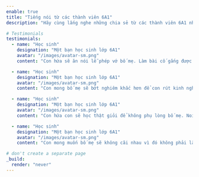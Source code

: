 ```yaml
---
enable: true
title: "Tiếng nói từ các thành viên 6A1"
description: "Hãy cùng lắng nghe những chia sẻ từ các thành viên 6A1 nhé!"

# Testimonials
testimonials:
  - name: "Học sinh"
    designation: "Một bạn học sinh lớp 6A1"
    avatar: "/images/avatar-sm.png"
    content: "Con hứa sẽ ăn nói lễ phép vớ bố mẹ. Làm bài cố gắng được điểm cao và sẽ giúp bố mẹ nhiều việc hơn. Con và anh sẽ luôn ngoan ngoãn làm bố mẹ vui. Con sẽ giữ gìn góc học tập thật sạch sẽ, không để mẹ nhắc nữa. Con hứa sẽ làm việc nhanh hơn để không phải nhắc. Con sẽ tự giác trong việc học hơn."

  - name: "Học sinh"
    designation: "Một bạn học sinh lớp 6A1"
    avatar: "/images/avatar-sm.png"
    content: "Con mong bố mẹ sẽ bớt nghiêm khắc hơn để con rút kinh nghiệm. Bô mẹ không phải đi học xa nữa để quan tâm tới việc học của con hơn. Con mong được điểm cao để được bố mẹ tặng nhiêu quà hơn. Bố mẹ sẽ trẻ mãi không già để được sống lâu vớ gia đình hơn. Đó chính là điêu con mong ước nhất."

  - name: "Học sinh"
    designation: "Một bạn học sinh lớp 6A1"
    avatar: "/images/avatar-sm.png"
    content: "Con hứa con sẽ học thật giỏi để không phụ lòng bố mẹ. Noi gương cho các em lớp Một, Hai, Ba, Bốn. Con hứa sẽ làm việc nhà, đỡ bố mẹ mệt mỏi. Và luôn luôn chăm chỉ để học thật gioi giống như hai chị lớn. Con hứa con sẽ tự giác học tập và làm việc nhà không lười biếng để bố mẹ vui. Con hứa con sẽ không cãi lời bố mẹ nữa."

  - name: "Học sinh"
    designation: "Một bạn học sinh lớp 6A1"
    avatar: "/images/avatar-sm.png"
    content: "Con mong muốn bố mẹ sẽ không cãi nhau vì đó không phải là gia đinh hạnh phúc. Con mong lớn lên con sẽ kiếm nhiều tiền để chăm sóc bố mẹ như bố mẹ chăm sóc con. Con mong bố có thể dành thời gian cho con để hai bố con thân thiết hơn và luôn quan tâm đến nhau hơn."

# don't create a separate page
_build:
  render: "never"
---
```

